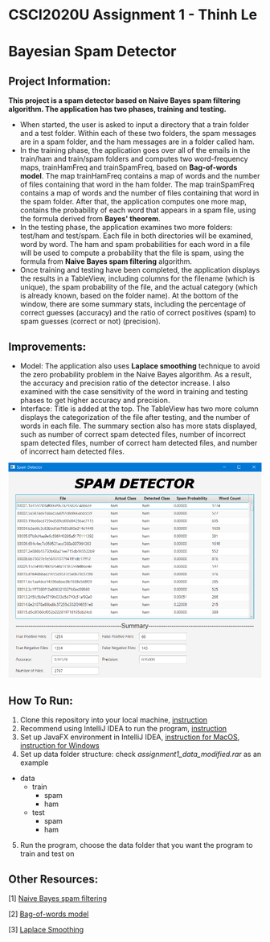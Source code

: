 # CSCI2020U Assignment 1 - Thinh Le
# Bayesian Spam Detector

## Project Information: 
**This project is a spam detector based on Naive Bayes spam filtering algorithm. The application has two phases, training and testing.**
* When started, the user is asked to input a directory that a train folder and a test folder. Within each of these two folders, the spam messages are in a spam folder, and the ham messages are in a folder called ham.
* In the training phase, the application goes over all of the emails in the train/ham and train/spam folders and computes two word-frequency maps, trainHamFreq and trainSpamFreq, based on **Bag-of-words model**. The map trainHamFreq contains a map of words and the number of files containing that word in the ham folder. The map trainSpamFreq contains a map of words and the number of files containing that word in the spam folder. After that, the application computes one more map, contains the probability of each word that appears in a spam file, using the formula derived from **Bayes' theorem**.
* In the testing phase, the application examines two more folders: test/ham and test/spam. Each file in both directories will be examined, word by word. The ham and spam probabilities for each word in a file will be used to compute a probability that the file is spam, using the formula from **Naive Bayes spam filtering** algorithm.
* Once training and testing have been completed, the application displays the results in a TableView, including columns for the filename (which is unique), the spam probability of the file, and the actual category (which is already known, based on the folder name). At the bottom of the window, there are some summary stats, including the percentage of correct guesses (accuracy) and the ratio of correct positives (spam) to
spam guesses (correct or not) (precision).

## Improvements:
* Model: The application also uses **Laplace smoothing** technique to avoid the zero probability problem in the Naive Bayes algorithm. As a result, the accuracy and precision ratio of the detector increase. I also examined with the case sensitivity of the word in training and testing phases to get higher accuracy and precision.
* Interface: Title is added at the top. The TableView has two more column displays the categorization of the file after testing, and the number of words in each file. The summary section also has more stats displayed, such as number of correct spam detected files, number of incorrect spam detected files, number of correct ham detected files, and number of incorrect ham detected files.

![ui](ui.PNG)

## How To Run:
1. Clone this repository into your local machine, [instruction](https://docs.github.com/en/github/creating-cloning-and-archiving-repositories/cloning-a-repository)
2. Recommend using IntelliJ IDEA to run the program, [instruction](https://www.jetbrains.com/idea/download/#section=windows)
3. Set up JavaFX environment in IntelliJ IDEA, [instruction for MacOS](https://www.jetbrains.com/help/idea/javafx.html), [instruction for Windows](https://youtu.be/Ope4icw6bVk)
4. Set up data folder structure: check _assignment1\_data\_modified.rar_ as an example
  * data
    * train
      * spam
      * ham
    * test
      * spam
      * ham
5. Run the program, choose the data folder that you want the program to train and test on

## Other Resources:
[1] [Naive Bayes spam filtering](https://en.wikipedia.org/wiki/Naive_Bayes_spam_filtering)

[2] [Bag-of-words model](https://en.wikipedia.org/wiki/Bag-of-words_model)

[3] [Laplace Smoothing](https://en.wikipedia.org/wiki/Additive_smoothing)